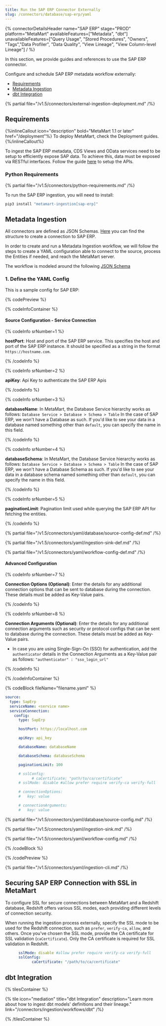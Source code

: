 ```yaml
---
title: Run the SAP ERP Connector Externally
slug: /connectors/database/sap-erp/yaml
---
```


{% connectorDetailsHeader
name="SAP ERP"
stage="PROD"
platform="MetaMart"
availableFeatures=["Metadata", "dbt"]
unavailableFeatures=["Query Usage", "Stored Procedures", "Owners", "Tags","Data Profiler", "Data Quality", "View Lineage", "View Column-level Lineage"]
/ %}

In this section, we provide guides and references to use the SAP ERP connector.

Configure and schedule SAP ERP metadata workflow externally:

- [Requirements](#requirements)
- [Metadata Ingestion](#metadata-ingestion)
- [dbt Integration](#dbt-integration)

{% partial file="/v1.5/connectors/external-ingestion-deployment.md" /%}

## Requirements

{%inlineCallout icon="description" bold="MetaMart 1.1 or later" href="/deployment"%}
To deploy MetaMart, check the Deployment guides.
{%/inlineCallout%}

To ingest the SAP ERP metadata, CDS Views and OData services need to be setup to efficiently expose SAP data. To achieve this, data must be exposed via RESTful interfaces.
Follow the guide [here](/connectors/database/sap-erp/setup-sap-apis) to setup the APIs.


### Python Requirements

{% partial file="/v1.5/connectors/python-requirements.md" /%}

To run the SAP ERP ingestion, you will need to install:

```bash
pip3 install "metamart-ingestion[sap-erp]"
```

## Metadata Ingestion

All connectors are defined as JSON Schemas.
[Here](https://github.com/meta-mart/MetaMart/blob/main/metamart-spec/src/main/resources/json/schema/entity/services/connections/database/sapErpConnection.json)
you can find the structure to create a connection to SAP ERP.

In order to create and run a Metadata Ingestion workflow, we will follow
the steps to create a YAML configuration able to connect to the source,
process the Entities if needed, and reach the MetaMart server.

The workflow is modeled around the following
[JSON Schema](https://github.com/meta-mart/MetaMart/blob/main/metamart-spec/src/main/resources/json/schema/metadataIngestion/workflow.json)

### 1. Define the YAML Config

This is a sample config for SAP ERP:

{% codePreview %}

{% codeInfoContainer %}

#### Source Configuration - Service Connection

{% codeInfo srNumber=1 %}

**hostPort**: Host and port of the SAP ERP service. This specifies the host and port of the SAP ERP instance. It should be specified as a string in the format `https://hostname.com`.

{% /codeInfo %}

{% codeInfo srNumber=2 %}

**apiKey**: Api Key to authenticate the SAP ERP Apis

{% /codeInfo %}

{% codeInfo srNumber=3 %}

**databaseName**: In MetaMart, the Database Service hierarchy works as follows:
`Database Service > Database > Schema > Table`
In the case of SAP ERP, we won't have a Database as such. If you'd like to see your data in a database named something other than `default`, you can specify the name in this field.

{% /codeInfo %}

{% codeInfo srNumber=4 %}

**databaseSchema**: In MetaMart, the Database Service hierarchy works as follows:
`Database Service > Database > Schema > Table`
In the case of SAP ERP, we won't have a Database Schema as such. If you'd like to see your data in a database schema named something other than `default`, you can specify the name in this field.

{% /codeInfo %}

{% codeInfo srNumber=5 %}

**paginationLimit**: Pagination limit used while querying the SAP ERP API for fetching the entities.

{% /codeInfo %}

{% partial file="/v1.5/connectors/yaml/database/source-config-def.md" /%}

{% partial file="/v1.5/connectors/yaml/ingestion-sink-def.md" /%}

{% partial file="/v1.5/connectors/yaml/workflow-config-def.md" /%}

#### Advanced Configuration

{% codeInfo srNumber=7 %}

**Connection Options (Optional)**: Enter the details for any additional connection options that can be sent to database during the connection. These details must be added as Key-Value pairs.

{% /codeInfo %}

{% codeInfo srNumber=8 %}

**Connection Arguments (Optional)**: Enter the details for any additional connection arguments such as security or protocol configs that can be sent to database during the connection. These details must be added as Key-Value pairs.

- In case you are using Single-Sign-On (SSO) for authentication, add the `authenticator` details in the Connection Arguments as a Key-Value pair as follows: `"authenticator" : "sso_login_url"`

{% /codeInfo %}

{% /codeInfoContainer %}

{% codeBlock fileName="filename.yaml" %}

```yaml {% isCodeBlock=true %}
source:
  type: SapErp
  serviceName: <service name>
  serviceConnection:
    config:
      type: SapErp
```
```yaml {% srNumber=1 %}
      hostPort: https://localhost.com
```
```yaml {% srNumber=2 %}
      apiKey: api_key
```
```yaml {% srNumber=3 %}
      databaseName: databaseName
```
```yaml {% srNumber=4 %}
      databaseSchema: databaseSchema
```
```yaml {% srNumber=5 %}
      paginationLimit: 100
```
```yaml {% srNumber=9 %}
      # sslConfig:
            # caCertificate: "path/to/ca/certificate"
      # sslMode: disable #allow prefer require verify-ca verify-full
```
```yaml {% srNumber=6 %}
      # connectionOptions:
      #   key: value
```
```yaml {% srNumber=7 %}
      # connectionArguments:
      #   key: value
```

{% partial file="/v1.5/connectors/yaml/database/source-config.md" /%}

{% partial file="/v1.5/connectors/yaml/ingestion-sink.md" /%}

{% partial file="/v1.5/connectors/yaml/workflow-config.md" /%}

{% /codeBlock %}

{% /codePreview %}

{% partial file="/v1.5/connectors/yaml/ingestion-cli.md" /%}

## Securing SAP ERP Connection with SSL in MetaMart

To configure SSL for secure connections between MetaMart and a Redshift database, Redshift offers various SSL modes, each providing different levels of connection security.

When running the ingestion process externally, specify the SSL mode to be used for the Redshift connection, such as `prefer`, `verify-ca`, `allow`, and others. Once you've chosen the SSL mode, provide the CA certificate for SSL validation (`caCertificate`). Only the CA certificate is required for SSL validation in Redshift.

```yaml
      sslMode: disable #allow prefer require verify-ca verify-full
      sslConfig:
            caCertificate: "/path/to/ca/certificate" 
```

## dbt Integration

{% tilesContainer %}

{% tile
  icon="mediation"
  title="dbt Integration"
  description="Learn more about how to ingest dbt models' definitions and their lineage."
  link="/connectors/ingestion/workflows/dbt" /%}

{% /tilesContainer %}

